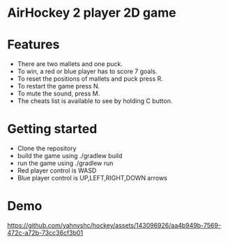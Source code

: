 # AirHockey 2 player 2D game

# Features
- There are two mallets and one puck.
- To win, a red or blue player has to score 7 goals.
- To reset the positions of mallets and puck press R.
- To restart the game press N.
- To mute the sound, press M.
- The cheats list is available to see by holding C button.
  
# Getting started
- Clone the repository
- build the game using ./gradlew build
- run the game using ./gradlew run
- Red player control is WASD
- Blue player control is UP,LEFT,RIGHT,DOWN arrows

# Demo
https://github.com/yahnyshc/hockey/assets/143096926/aa4b949b-7569-472c-a72b-73cc36cf3b01



